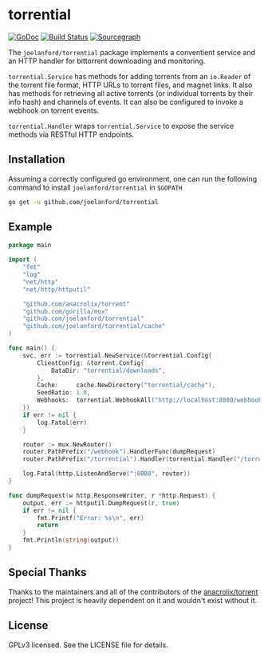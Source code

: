 # torrential

[![GoDoc](https://godoc.org/github.com/joelanford/torrential?status.svg)](https://godoc.org/github.com/joelanford/torrential)
[![Build Status](https://travis-ci.org/joelanford/torrential.svg?branch=master)](https://travis-ci.org/joelanford/torrential)
[![Sourcegraph](https://sourcegraph.com/github.com/joelanford/torrential/-/badge.svg)](https://sourcegraph.com/github.com/joelanford/torrential?badge)

The `joelanford/torrential` package implements a conventient service and an HTTP handler for bittorrent downloading and monitoring. 

`torrential.Service` has methods for adding torrents from an `io.Reader` of the torrent file format, HTTP URLs to torrent files, and magnet links. It also has methods for retrieving all active torrents (or individual torrents by their info hash) and channels of events. It can also be configured to invoke a webhook on torrent events.

`torrential.Handler` wraps `torrential.Service` to expose the service methods via RESTful HTTP endpoints.

## Installation

Assuming a correctly configured go environment, one can run the following command to install `joelanford/torrential` in `$GOPATH`

```sh
go get -u github.com/joelanford/torrential
```

## Example

```go
package main

import (
	"fmt"
	"log"
	"net/http"
	"net/http/httputil"

	"github.com/anacrolix/torrent"
	"github.com/gorilla/mux"
	"github.com/joelanford/torrential"
	"github.com/joelanford/torrential/cache"
)

func main() {
	svc, err := torrential.NewService(&torrential.Config{
		ClientConfig: &torrent.Config{
			DataDir: "torrential/downloads",
		},
		Cache:     cache.NewDirectory("torrential/cache"),
		SeedRatio: 1.0,
		Webhooks:  torrential.WebhookAll("http://localhost:8080/webhook"),
	})
	if err != nil {
		log.Fatal(err)
	}

	router := mux.NewRouter()
	router.PathPrefix("/webhook").HandlerFunc(dumpRequest)
	router.PathPrefix("/torrential").Handler(torrential.Handler("/torrential", svc))

	log.Fatal(http.ListenAndServe(":8080", router))
}

func dumpRequest(w http.ResponseWriter, r *http.Request) {
	output, err := httputil.DumpRequest(r, true)
	if err != nil {
		fmt.Printf("Error: %s\n", err)
		return
	}
	fmt.Println(string(output))
}
```

## Special Thanks

 Thanks to the maintainers and all of the contributors of the [anacrolix/torrent](https://github.com/anacrolix/torrent) project! This project is heavily dependent on it and wouldn't exist without it.

## License

GPLv3 licensed. See the LICENSE file for details.